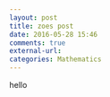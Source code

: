 ```yaml
---
layout: post
title: zoes post
date: 2016-05-28 15:46
comments: true
external-url:
categories: Mathematics
---
```

hello 
